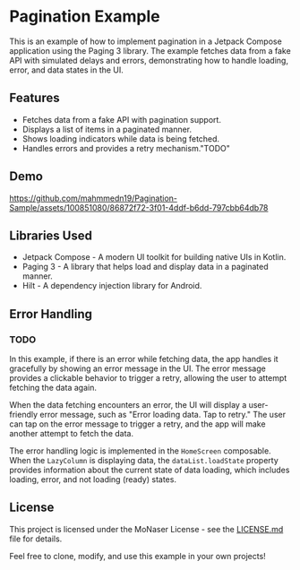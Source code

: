 # Pagination Example

This is an example of how to implement pagination in a Jetpack Compose application using the Paging 3 library. The example fetches data from a fake API with simulated delays and errors, demonstrating how to handle loading, error, and data states in the UI.

## Features

- Fetches data from a fake API with pagination support.
- Displays a list of items in a paginated manner.
- Shows loading indicators while data is being fetched.
- Handles errors and provides a retry mechanism."TODO"

## Demo

https://github.com/mahmmedn19/Pagination-Sample/assets/100851080/86872f72-3f01-4ddf-b6dd-797cbb64db78

## Libraries Used

- Jetpack Compose - A modern UI toolkit for building native UIs in Kotlin.
- Paging 3 - A library that helps load and display data in a paginated manner.
- Hilt - A dependency injection library for Android.



## Error Handling
### TODO 

In this example, if there is an error while fetching data, the app handles it gracefully by showing an error message in the UI. The error message provides a clickable behavior to trigger a retry, allowing the user to attempt fetching the data again.

When the data fetching encounters an error, the UI will display a user-friendly error message, such as "Error loading data. Tap to retry." The user can tap on the error message to trigger a retry, and the app will make another attempt to fetch the data.

The error handling logic is implemented in the `HomeScreen` composable. When the `LazyColumn` is displaying data, the `dataList.loadState` property provides information about the current state of data loading, which includes loading, error, and not loading (ready) states.


## License

This project is licensed under the MoNaser License - see the [LICENSE.md](LICENSE.md) file for details.

Feel free to clone, modify, and use this example in your own projects!

